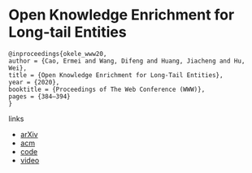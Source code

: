 # Open Knowledge Enrichment for Long-tail Entities

```
@inproceedings{okele_www20,
author = {Cao, Ermei and Wang, Difeng and Huang, Jiacheng and Hu, Wei},
title = {Open Knowledge Enrichment for Long-Tail Entities},
year = {2020},
booktitle = {Proceedings of The Web Conference (WWW)},
pages = {384–394}
}
```

links
- [arXiv](https://arxiv.org/abs/2002.06397)
- [acm](https://dl.acm.org/doi/abs/10.1145/3366423.3380123)
- [code](https://github.com/nju-websoft/OKELE)
- [video](https://youtu.be/F-Q1aWa0Nlg?list=PLJNwhMK_V7Ey1YFclcpycanlrwBXhCqYU)
